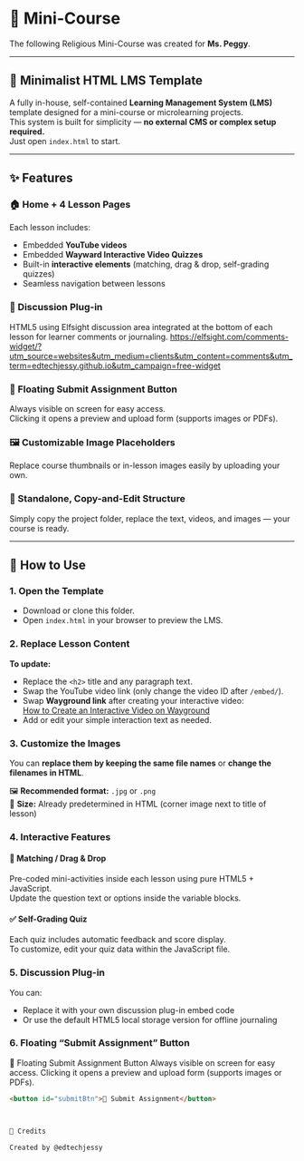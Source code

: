 # 📖 Mini-Course

The following Religious Mini-Course was created for **Ms. Peggy**.

---

## 🌿 Minimalist HTML LMS Template

A fully in-house, self-contained **Learning Management System (LMS)** template designed for a mini-course or microlearning projects.  
This system is built for simplicity — **no external CMS or complex setup required.**  
Just open `index.html` to start.

---

## ✨ Features

### 🏠 Home + 4 Lesson Pages
Each lesson includes:

- Embedded **YouTube videos**
- Embedded **Wayward Interactive Video Quizzes**
- Built-in **interactive elements** (matching, drag & drop, self-grading quizzes)
- Seamless navigation between lessons

### 💬 Discussion Plug-in
HTML5 using Elfsight discussion area integrated at the bottom of each lesson for learner comments or journaling.
https://elfsight.com/comments-widget/?utm_source=websites&utm_medium=clients&utm_content=comments&utm_term=edtechjessy.github.io&utm_campaign=free-widget

### 📎 Floating Submit Assignment Button
Always visible on screen for easy access.  
Clicking it opens a preview and upload form (supports images or PDFs).

### 🖼 Customizable Image Placeholders
Replace course thumbnails or in-lesson images easily by uploading your own.

### 📄 Standalone, Copy-and-Edit Structure
Simply copy the project folder, replace the text, videos, and images — your course is ready.

---

## 🧭 How to Use

### 1. Open the Template
- Download or clone this folder.  
- Open `index.html` in your browser to preview the LMS.

### 2. Replace Lesson Content
**To update:**

- Replace the `<h2>` title and any paragraph text.  
- Swap the YouTube video link (only change the video ID after `/embed/`).  
- Swap **Wayground link** after creating your interactive video:  
  [How to Create an Interactive Video on Wayground](https://support.wayground.com/hc/en-us/articles/29753577747225-Create-an-Interactive-Video)  
- Add or edit your simple interaction text as needed.

### 3. Customize the Images

You can **replace them by keeping the same file names** or **change the filenames in HTML**.

🖼 **Recommended format:** `.jpg` or `.png`  
📏 **Size:** Already predetermined in HTML (corner image next to title of lesson)

### 4. Interactive Features

#### 🧩 Matching / Drag & Drop
Pre-coded mini-activities inside each lesson using pure HTML5 + JavaScript.  
Update the question text or options inside the variable blocks.

#### ✅ Self-Grading Quiz
Each quiz includes automatic feedback and score display.  
To customize, edit your quiz data within the JavaScript file.

### 5. Discussion Plug-in
You can:

- Replace it with your own discussion plug-in embed code  
- Or use the default HTML5 local storage version for offline journaling

### 6. Floating “Submit Assignment” Button
📎 Floating Submit Assignment Button
Always visible on screen for easy access.
Clicking it opens a preview and upload form (supports images or PDFs).


```html
<button id="submitBtn">📎 Submit Assignment</button>



📢 Credits

Created by @edtechjessy



